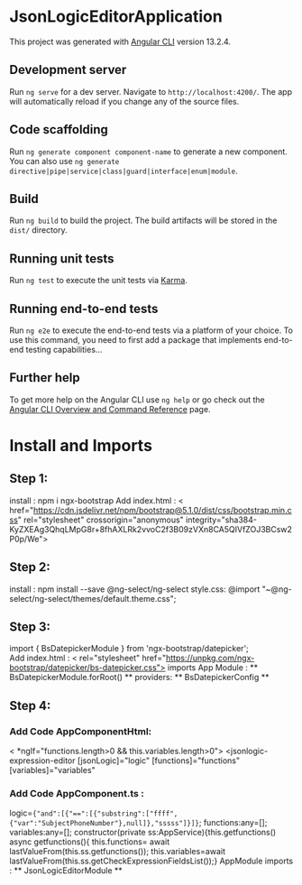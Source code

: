 # JsonLogicEditorApplication

This project was generated with [Angular CLI](https://github.com/angular/angular-cli) version 13.2.4.

## Development server

Run `ng serve` for a dev server. Navigate to `http://localhost:4200/`. The app will automatically reload if you change any of the source files.

## Code scaffolding

Run `ng generate component component-name` to generate a new component. You can also use `ng generate directive|pipe|service|class|guard|interface|enum|module`.

## Build

Run `ng build` to build the project. The build artifacts will be stored in the `dist/` directory.

## Running unit tests

Run `ng test` to execute the unit tests via [Karma](https://karma-runner.github.io).

## Running end-to-end tests

Run `ng e2e` to execute the end-to-end tests via a platform of your choice. To use this command, you need to first add a package that implements end-to-end testing capabilities...

## Further help

To get more help on the Angular CLI use `ng help` or go check out the [Angular CLI Overview and Command Reference](https://angular.io/cli) page.

# Install and Imports

## Step 1:
install : npm i ngx-bootstrap
Add index.html :
< href="https://cdn.jsdelivr.net/npm/bootstrap@5.1.0/dist/css/bootstrap.min.css" rel="stylesheet" crossorigin="anonymous" integrity="sha384-KyZXEAg3QhqLMpG8r+8fhAXLRk2vvoC2f3B09zVXn8CA5QIVfZOJ3BCsw2P0p/We">

## Step 2:

install : npm install --save @ng-select/ng-select
style.css: @import "~@ng-select/ng-select/themes/default.theme.css";

## Step 3:

import { BsDatepickerModule } from 'ngx-bootstrap/datepicker';  
Add index.html : < rel="stylesheet" href="https://unpkg.com/ngx-bootstrap/datepicker/bs-datepicker.css">
imports App Module : ** BsDatepickerModule.forRoot() **
providers: ** BsDatepickerConfig **

## Step 4:

 ### Add Code AppComponentHtml: 
< *ngIf="functions.length>0  && this.variables.length>0">
  <jsonlogic-expression-editor
  [jsonLogic]="logic" [functions]="functions" [variables]="variables"
  ></jsonlogic-expression-editor>


### Add Code AppComponent.ts :
logic=`{"and":[{"==":[{"substring":["ffff",{"var":"SubjectPhoneNumber"},null]},"sssss"]}]}`;
functions:any=[];
variables:any=[];
constructor(private ss:AppService){this.getfunctions()
async getfunctions(){
this.functions= await lastValueFrom(this.ss.getfunctions());
this.variables=await lastValueFrom(this.ss.getCheckExpressionFieldsList());}
AppModule imports : ** JsonLogicEditorModule **
